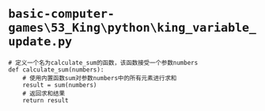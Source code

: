 # `basic-computer-games\53_King\python\king_variable_update.py`

```
# 定义一个名为calculate_sum的函数，该函数接受一个参数numbers
def calculate_sum(numbers):
    # 使用内置函数sum对参数numbers中的所有元素进行求和
    result = sum(numbers)
    # 返回求和结果
    return result
```